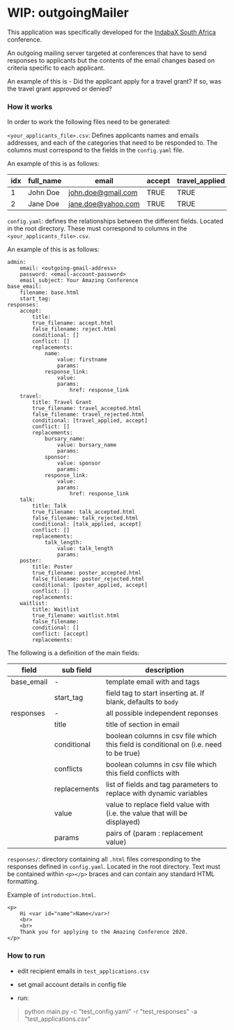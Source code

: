 # WIP: outgoingMailer

This application was specifically developed for the [IndabaX South Africa](https://indabax.co.za/) conference.

An outgoing mailing server targeted at conferences that have to send responses to applicants but the contents of the email changes based on criteria specific to each applicant.

An example of this is - Did the applicant apply for a travel grant? If so, was the travel grant approved or denied?

### How it works

In order to work the following files need to be generated:

`<your_applicants_file>.csv`: Defines applicants names and emails addresses, and each of the categories that need to be responded to. The columns must correspond to the fields in the `config.yaml` file.

An example of this is as follows:

| idx | full_name | email | accept | travel_applied | travel |
|---|---|---|---|---|---|
| 1 | John Doe | john.doe@gmail.com | TRUE | TRUE | TRUE |
| 2 | Jane Doe | jane.doe@yahoo.com | TRUE | TRUE | FALSE |


`config.yaml`: defines the relationships between the different fields. Located in the root directory. These must correspond to columns in the `<your_applicants_file>.csv`.

An example of this is as follows:

```
admin:
    email: <outgoing-gmail-address>
    password: <email-account-password>
    email_subject: Your Amazing Conference
base_email:
    filename: base.html
    start_tag:
responses:
    accept:
        title:
        true_filename: accept.html
        false_filename: reject.html
        conditional: []
        conflict: []
        replacements:
            name:
                value: firstname
                params:
            response_link:
                value:
                params:
                    href: response_link
    travel:
        title: Travel Grant
        true_filename: travel_accepted.html
        false_filename: travel_rejected.html
        conditional: [travel_applied, accept]
        conflict: []
        replacements:
            bursary_name:
                value: bursary_name
                params:
            sponsor:
                value: sponsor
                params:
            response_link:
                value:
                params:
                    href: response_link
    talk:
        title: Talk
        true_filename: talk_accepted.html
        false_filename: talk_rejected.html
        conditional: [talk_applied, accept]
        conflict: []
        replacements:
            talk_length:
                value: talk_length
                params:
    poster:
        title: Poster
        true_filename: poster_accepted.html
        false_filename: poster_rejected.html
        conditional: [poster_applied, accept]
        conflict: []
        replacements:
    waitlist:
        title: Waitlist
        true_filename: waitlist.html
        false_filename:
        conditional: []
        conflict: [accept]
        replacements:
```

The following is a definition of the main fields:

| field      | sub field   | description                                                                           |
|------------|-------------|---------------------------------------------------------------------------------------|
| base_email | -           | template email with <html></html> and <body></body> tags                              |
|            | start_tag   | field tag to start inserting at. If blank, defaults to `body`                         |
| responses  | -           | all possible independent reponses                                                     |
|            | title       | title of section in email                                                             |
|            | conditional | boolean columns in csv file which this field is conditional on (i.e. need to be true) |
|            | conflicts   | boolean columns in csv file which this field conflicts with                           |
|            | replacements | list of fields and tag parameters to replace with dynamic variables |
|            | value | value to replace field value with (i.e. the value that will be displayed) |
|            | params | pairs of (param : replacement value) |


`responses/`: directory containing all `.html` files corresponding to the responses defined in `config.yaml`. Located in the root directory. Text must be contained within `<p></p>` braces and can contain any standard HTML formatting.


Example of `introduction.html`.
```
<p>
    Hi <var id="name">Name</var>!
    <br>
    <br>
    Thank you for applying to the Amazing Conference 2020.
</p>
```

### How to run

* edit recipient emails in `test_applications.csv`

* set gmail account details in config file

* run:

> python main.py -c "test_config.yaml" -r "test_responses" -a "test_applications.csv"
